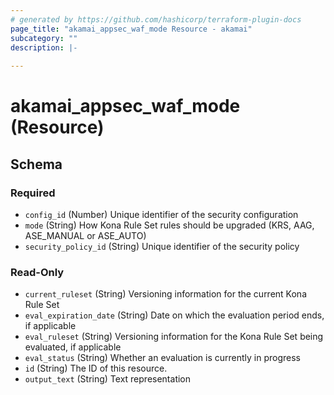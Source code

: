 ```yaml
---
# generated by https://github.com/hashicorp/terraform-plugin-docs
page_title: "akamai_appsec_waf_mode Resource - akamai"
subcategory: ""
description: |-
  
---
```


# akamai_appsec_waf_mode (Resource)





<!-- schema generated by tfplugindocs -->
## Schema

### Required

- `config_id` (Number) Unique identifier of the security configuration
- `mode` (String) How Kona Rule Set rules should be upgraded (KRS, AAG, ASE_MANUAL or ASE_AUTO)
- `security_policy_id` (String) Unique identifier of the security policy

### Read-Only

- `current_ruleset` (String) Versioning information for the current Kona Rule Set
- `eval_expiration_date` (String) Date on which the evaluation period ends, if applicable
- `eval_ruleset` (String) Versioning information for the Kona Rule Set being evaluated, if applicable
- `eval_status` (String) Whether an evaluation is currently in progress
- `id` (String) The ID of this resource.
- `output_text` (String) Text representation
